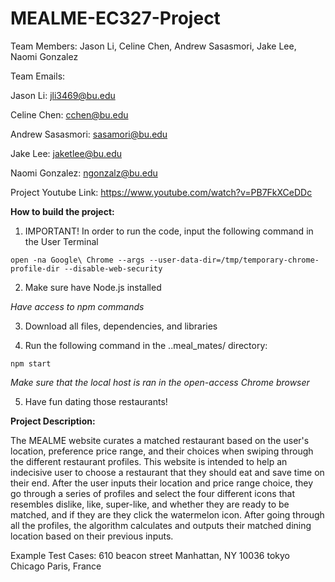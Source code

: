 # MEALME-EC327-Project

Team Members:
Jason Li, Celine Chen, Andrew Sasasmori, Jake Lee, Naomi Gonzalez

Team Emails:

Jason Li: jli3469@bu.edu

Celine Chen: cchen@bu.edu

Andrew Sasasmori: sasamori@bu.edu

Jake Lee: jaketlee@bu.edu

Naomi Gonzalez: ngonzalz@bu.edu

Project Youtube Link: https://www.youtube.com/watch?v=PB7FkXCeDDc


**How to build the project:**

1) IMPORTANT! In order to run the code, input the following command in the User Terminal

```
open -na Google\ Chrome --args --user-data-dir=/tmp/temporary-chrome-profile-dir --disable-web-security
```
    

2) Make sure have Node.js installed 

*Have access to npm commands* 

3) Download all files, dependencies, and libraries

4) Run the following command in the ..meal_mates/ directory:

```
npm start
```
*Make sure that the local host is ran in the open-access Chrome browser*

5) Have fun dating those restaurants!

**Project Description:**

The MEALME website curates a matched restaurant based on the user's location, preference price range, and their choices when swiping through the different restaurant profiles. This website is intended to help an indecisive user to choose a restaurant that they should eat and save time on their end. After the user inputs their location and price range choice, they go through a series of profiles and select the four different icons that resembles dislike, like, super-like, and whether they are ready to be matched, and if they are they click the watermelon icon. After going through all the profiles, the algorithm calculates and outputs their matched dining location based on their previous inputs.

Example Test Cases:
610 beacon street
Manhattan, NY 10036
tokyo
Chicago
Paris, France
